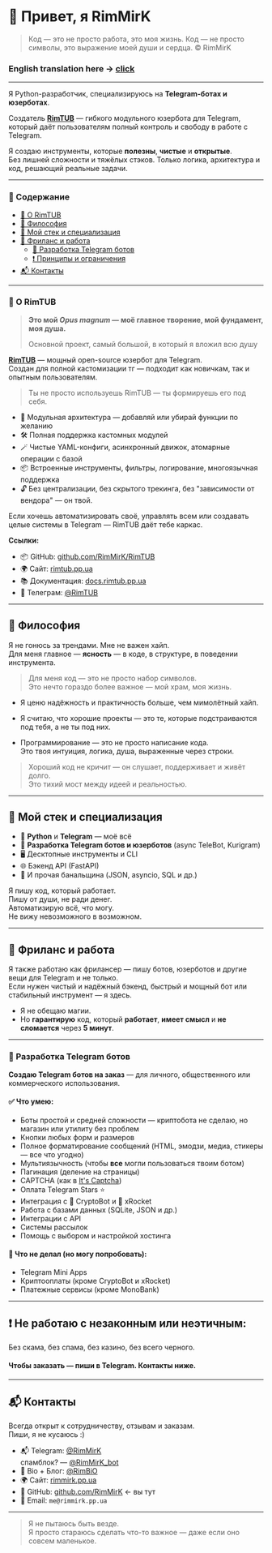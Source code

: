 # 👋 Привет, я RimMirK

> Код — это не просто работа, это моя жизнь. Код — не просто символы, это выражение моей души и сердца. © RimMirK

### English translation here -> [click](README.md)

---

Я Python-разработчик, специализируюсь на **Telegram-ботах и юзерботах**.

Создатель [**RimTUB**](https://github.com/RimMirK/RimTUB) — гибкого модульного юзербота для Telegram, который даёт пользователям полный контроль и свободу в работе с Telegram.

Я создаю инструменты, которые **полезны**, **чистые** и **открытые**.  
Без лишней сложности и тяжёлых стэков. Только логика, архитектура и код, решающий реальные задачи.

---

### 🧾 Содержание

- [🔧 О RimTUB](#о-rimtub)
- [💭 Философия](#философия)
- [🧠 Мой стек и специализация](#мой-стек-и-специализация)
- [💼 Фриланс и работа](#фриланс-и-работа)
  - [🤖 Разработка Telegram ботов](#разработка-telegram-ботов)
  - [❗ Принципы и ограничения](#не-работаю-с-незаконным-или-неэтичным)
- [📬 Контакты](#контакты)

---

### 🔧 О RimTUB

> **Это мой _Opus magnum_ — моё главное творение, мой фундамент, моя душа.**
>
> Основной проект, самый большой, в который я вложил всю душу


[**RimTUB**](https://github.com/RimMirK/RimTUB) — мощный open-source юзербот для Telegram.  
Создан для полной кастомизации тг — подходит как новичкам, так и опытным пользователям.

> Ты не просто используешь RimTUB — ты формируешь его под себя.

- 🧩 Модульная архитектура — добавляй или убирай функции по желанию  
- 🛠️ Полная поддержка кастомных модулей  
- 🪄 Чистые YAML-конфиги, асинхронный движок, атомарные операции с базой  
- 📦 Встроенные инструменты, фильтры, логирование, многоязычная поддержка  
- 🔓 Без централизации, без скрытого трекинга, без "зависимости от вендора" — он твой.

Если хочешь автоматизировать своё, управлять всем или создавать целые системы в Telegram — RimTUB даёт тебе каркас.

**Ссылки:**  
- 📦 GitHub: [github.com/RimMirK/RimTUB](https://github.com/RimMirK/RimTUB)  
- 🌍 Сайт: [rimtub.pp.ua](https://rimtub.pp.ua)  
- 📚 Документация: [docs.rimtub.pp.ua](https://docs.rimtub.pp.ua)  
- 💬 Телеграм: [@RimTUB](https://t.me/RimTUB)

---

## 💭 Философия

Я не гонюсь за трендами. Мне не важен хайп.  
Для меня главное — **ясность** — в коде, в структуре, в поведении инструмента.

> Для меня код — это не просто набор символов.  
> Это нечто гораздо более важное — мой храм, моя жизнь.

- Я ценю надёжность и практичность больше, чем мимолётный хайп.

- Я считаю, что хорошие проекты — это те, которые подстраиваются под тебя, а не ты под них.

- Программирование — это не просто написание кода.  
  Это твоя интуиция, логика, душа, выраженные через строки.

> Хороший код не кричит — он слушает, поддерживает и живёт долго.  
> Это тихий мост между идеей и реальностью.

---

## 🧠 Мой стек и специализация

- 🧠 **Python** и **Telegram** — моё всё  
- 💬 **Разработка Telegram ботов и юзерботов** (async TeleBot, Kurigram)  
- 🖥️ Десктопные инструменты и CLI  
- 🌐 Бэкенд API (FastAPI)  
- 🧩 И прочая банальщина (JSON, asyncio, SQL и др.)

Я пишу код, который работает.  
Пишу от души, не ради денег.  
Автоматизирую всё, что могу.  
Не вижу невозможного в возможном.

---

## 💼 Фриланс и работа

Я также работаю как фрилансер — пишу ботов, юзерботов и другие вещи для Telegram и не только.  
Если нужен чистый и надёжный бэкенд, быстрый и мощный бот или стабильный инструмент — я здесь.

- Я не обещаю магии.  
- Но **гарантирую** код, который **работает**, **имеет смысл** и **не сломается** через **5 минут**.

---

### 🤖 Разработка Telegram ботов

**Создаю Telegram ботов на заказ** — для личного, общественного или коммерческого использования.

#### ✅ Что умею:
- Боты простой и средней сложности — криптобота не сделаю, но магазин или утилиту без проблем 
- Кнопки любых форм и размеров
- Полное форматирование сообщений (HTML, эмодзи, медиа, стикеры — все что угодно)  
- Мультиязычность (чтобы **все** могли пользоваться твоим ботом)  
- Пагинация (деление на страницы)  
- CAPTCHA (как в [It's Captcha](https://github.com/RimMirK/ItsCaptchaBot))  
- Оплата Telegram Stars ⭐️  
- Интеграция с 🦋 CryptoBot и 🚀 xRocket  
- Работа с базами данных (SQLite, JSON и др.)  
- Интеграции с API  
- Системы рассылок
- Помощь с выбором и настройкой хостинга

#### 🚫 Что не делал (но могу попробовать):
- Telegram Mini Apps  
- Криптооплаты (кроме CryptoBot и xRocket)  
- Платежные сервисы (кроме MonoBank)

---

## ❗ Не работаю с незаконным или неэтичным:  
Без скама, без спама, без казино, без всего черного.

#### Чтобы заказать — пиши в Telegram. Контакты ниже.

---

## 📬 Контакты

Всегда открыт к сотрудничеству, отзывам и заказам.  
Пиши, я не кусаюсь :)

- 📬 Telegram: [@RimMirK](https://t.me/RimMirK)  
  спамблок? — [@RimMirK_bot](https://t.me/RimMirK_bot)  
- 📑 Bio + Блог: [@RimBiO](https://t.me/RimBiO)
- 🌍 Сайт: [rimmirk.pp.ua](https://rimmirk.pp.ua)  
- 📂 GitHub: [github.com/RimMirK](https://github.com/RimMirK) <- вы тут
- 📨 Email: `me@rimmirk.pp.ua`

---

> Я не пытаюсь быть везде.  
> Я просто стараюсь сделать что-то важное — даже если оно совсем маленькое.